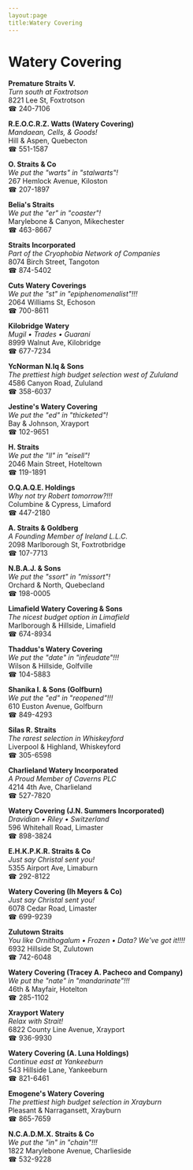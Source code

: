```yaml
---
layout:page
title:Watery Covering
---
```

# Watery Covering

**Premature Straits V.**  
_Turn south at Foxtrotson_  
8221 Lee St, Foxtrotson  
☎ 240-7106



**R.E.O.C.R.Z. Watts (Watery Covering)**  
_Mandaean, Cells, & Goods!_  
Hill & Aspen, Quebecton  
☎ 551-1587



**O. Straits & Co**  
_We put the "warts" in "stalwarts"!_  
267 Hemlock Avenue, Kiloston  
☎ 207-1897



**Belia's Straits**  
_We put the "er" in "coaster"!_  
Marylebone & Canyon, Mikechester  
☎ 463-8667



**Straits Incorporated**  
_Part of the Cryophobia Network of Companies_  
8074 Birch Street, Tangoton  
☎ 874-5402



**Cuts Watery Coverings**  
_We put the "st" in "epiphenomenalist"!!!_  
2064 Williams St, Echoson  
☎ 700-8611



**Kilobridge Watery**  
_Mugil • Trades • Guarani_  
8999 Walnut Ave, Kilobridge  
☎ 677-7234



**YcNorman N.Iq & Sons**  
_The prettiest high budget selection west of Zululand_  
4586 Canyon Road, Zululand  
☎ 358-6037



**Jestine's Watery Covering**  
_We put the "ed" in "thicketed"!_  
Bay & Johnson, Xrayport  
☎ 102-9651



**H. Straits**  
_We put the "ll" in "eisell"!_  
2046 Main Street, Hoteltown  
☎ 119-1891



**O.Q.A.Q.E. Holdings**  
_Why not try Robert tomorrow?!!!_  
Columbine & Cypress, Limaford  
☎ 447-2180



**A. Straits & Goldberg**  
_A Founding Member of Ireland L.L.C._  
2098 Marlborough St, Foxtrotbridge  
☎ 107-7713



**N.B.A.J. & Sons**  
_We put the "ssort" in "missort"!_  
Orchard & North, Quebecland  
☎ 198-0005



**Limafield Watery Covering & Sons**  
_The nicest budget option in Limafield_  
Marlborough & Hillside, Limafield  
☎ 674-8934



**Thaddus's Watery Covering**  
_We put the "date" in "infeudate"!!!_  
Wilson & Hillside, Golfville  
☎ 104-5883



**Shanika I. & Sons (Golfburn)**  
_We put the "ed" in "reopened"!!!_  
610 Euston Avenue, Golfburn  
☎ 849-4293



**Silas R. Straits**  
_The rarest selection in Whiskeyford_  
Liverpool & Highland, Whiskeyford  
☎ 305-6598



**Charlieland Watery Incorporated**  
_A Proud Member of Caverns PLC_  
4214 4th Ave, Charlieland  
☎ 527-7820



**Watery Covering (J.N. Summers Incorporated)**  
_Dravidian • Riley • Switzerland_  
596 Whitehall Road, Limaster  
☎ 898-3824



**E.H.K.P.K.R. Straits & Co**  
_Just say Christal sent you!_  
5355 Airport Ave, Limaburn  
☎ 292-8122



**Watery Covering (Ih Meyers & Co)**  
_Just say Christal sent you!_  
6078 Cedar Road, Limaster  
☎ 699-9239



**Zulutown Straits**  
_You like Ornithogalum • Frozen • Data? We've got it!!!!_  
6932 Hillside St, Zulutown  
☎ 742-6048



**Watery Covering (Tracey A. Pacheco and Company)**  
_We put the "nate" in "mandarinate"!!!_  
46th & Mayfair, Hotelton  
☎ 285-1102



**Xrayport Watery**  
_Relax with Strait!_  
6822 County Line Avenue, Xrayport  
☎ 936-9930



**Watery Covering (A. Luna Holdings)**  
_Continue east at Yankeeburn_  
543 Hillside Lane, Yankeeburn  
☎ 821-6461



**Emogene's Watery Covering**  
_The prettiest high budget selection in Xrayburn_  
Pleasant & Narragansett, Xrayburn  
☎ 865-7659



**N.C.A.D.M.X. Straits & Co**  
_We put the "in" in "chain"!!!_  
1822 Marylebone Avenue, Charlieside  
☎ 532-9228



